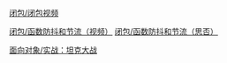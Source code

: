 [闭包/闭包视频](https://www.bilibili.com/video/av77016015?p=1)

[闭包/函数防抖和节流（视频）](https://www.bilibili.com/video/BV1pQ4y1M71e?p=5)
[闭包/函数防抖和节流（思否）](https://segmentfault.com/a/1190000018445196)


[面向对象/实战：坦克大战](https://www.bilibili.com/video/BV1Tx411d7hF?from=search&seid=16815710068271633166)
